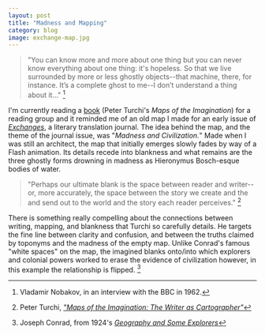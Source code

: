 ```yaml
---
layout: post
title: "Madness and Mapping"
category: blog
image: exchange-map.jpg
---
```

> "You can know more and more about one thing but you can never know everything about one thing: it's hopeless. So that we live surrounded by more or less ghostly objects--that machine, there, for instance. It’s a complete ghost to me--I don’t understand a thing about it..." [^1]

<!-- more -->

I'm currently reading a [book](http://www.amazon.com/gp/product/1595340416/ref=oh_aui_detailpage_o00_s00?ie=UTF8&psc=1) (Peter Turchi's *Maps of the Imagination*) for a reading group and it reminded me of an old map I made for an early issue of [*Exchanges*](http://exchanges.uiowa.edu/), a literary translation journal. The idea behind the map, and the theme of the journal issue, was "*Madness and Civilization.*" Made when I was still an architect, the map that initially emerges slowly fades by way of a Flash animation. Its details recede into blankness and what remains are the three ghostly forms drowning in madness as Hieronymus Bosch-esque bodies of water.

> "Perhaps our ultimate blank is the space between reader and writer--or, more accurately, the space between the story we create and the and send out to the world and the story each reader perceives." [^2]

There is something really compelling about the connections between writing, mapping, and blankness that Turchi so carefully details. He targets the fine line between clarity and confusion, and between the truths claimed by toponyms and the madness of the empty map. Unlike Conrad's famous "white spaces" on the map, the imagined blanks onto/into which explorers and colonial powers worked to erase the evidence of civilization however, in this example the relationship is flipped. [^3]

[^1]: Vladamir Nobakov, in an interview with the BBC in 1962.
[^2]: Peter Turchi, [*"Maps of the Imagination: The Writer as Cartographer"*](http://www.amazon.com/gp/product/1595340416/ref=oh_aui_detailpage_o00_s00?ie=UTF8&psc=1)
[^3]: Joseph Conrad, from 1924's [*Geography and Some Explorers*](http://www.ric.edu/faculty/rpotter/temp/geog_and_some.html)
